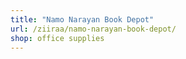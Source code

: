 ```yaml
---
title: "Namo Narayan Book Depot"
url: /ziiraa/namo-narayan-book-depot/
shop: office supplies
---
```

